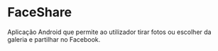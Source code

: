 FaceShare
=========

Aplicação Android que permite ao utilizador tirar fotos ou escolher da galeria e partilhar no Facebook.
